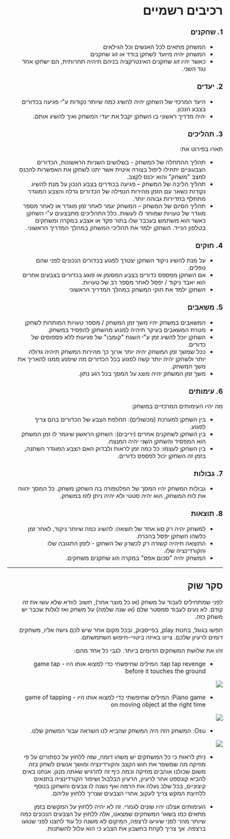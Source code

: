 <div dir='rtl' lang='he'>

# רכיבים רשמיים
 
### 1. שחקנים

* המשחק מתאים לכל האנשים וכל הגילאים 
* המשחק יהיה מיועד לשחקן בודד או זוג שחקנים
* כאשר יהיו זוג שחקנים האינטרקציה בניהם תיהיה תחרותית, הם ישחקו אחד נגד השני.

### 2. יעדים

* היעד המרכזי של השחקן יהיה להשיג כמה שיותר נקודות ע"י פגיעה בכדורים בצבע הנכון.
* יהיה מדריך ראשוני בו השחקן יקבל את יעדי המשחק ואיך להשיג אותם. 


### 3. תהליכים

תארו בפירוט את:

* תהליך ההתחלה של המשחק - בשלושים השניות הראשונות, הכדורים הצבעוניים יתחילו ליפול בצורה איטית אשר יתנו לשחקן את האפשרות להכנס למצב "משחק" והוא יכנס לקצב.
*	תהליך הליבה של המשחק – פגיעה בכודרים בצבע הנכון על מנת להשיג נקודות כשאר עם הזמן מהירות הנפילה של הכדורים גדלה והצבע המוגדר מתחלף בתדירות גבוהה יותר.
*	תהליך הסיום של המשחק – המשחק יגמר לאחר זמן מוגדר או לאחר מספר מוגדר של טעויות שמותר לו לעשות.
 כלל התהליכים מתבצעים ע"י השחקן כאשר הוא משתמש בעכבר שלו בתור פקד או אצבע במקרה ומשחקים בטלפון הנייד.
 השחקן ילמד את תהליכי המשחק במהלך המדריך הראשוני.  

### 4. חוקים

* על מנת להשיג ניקוד השחקן יצטרך לפגוע בכדורים הנכונים לפני שהם נופלים.
* אם השחקן מפספס כדורים בצבע המסומן או פוגע בכדורים בצבעים אחרים הוא יאבד ניקוד / יפסל לאחר מספר רב של טעויות.
* השחקן ילמד את חוקי המשחק במהלך המדריך הראשוני


### 5. משאבים

* המשאבים במשחק יהיו משך זמן המשחק / מספר טעויות המותרות לשחקן
* מטרת המשאבים בעיקר תיהיה למנוע מהשחקן להפסיד במשחק.
* השחקן יוכל להשיג זמן ע"י השגת "קומבו" של פגיעות ללא פספוסים של כדורים. 
* ככל שמשך זמן המשחק יהיה יותר ארוך כך מהירות המשחק תיהיה גדולה יותר ולשחקן יהיה יותר קשה לפגוע בכל הכדורים מה שימנע ממנו להאריך את משך המשחק.
* משך זמן המשחק יהיה מוצג על המסך בכל רגע נתון.

### 6. עימותים

מה יהיו העימותים המרכזיים במשחק:

* בין השחקן למערכת (מכשולים): החלפת הצבע של הכדורים בהם צריך לפגוע.
* בין השחקן לשחקנים אחרים (יריבים): השחקן הראשון שיגמר לו זמן המשחק הוא המפסיד והשחקן השני יהיה המנצח.
* בין השחקן לעצמו: כל כמה זמן לראות ולבדוק האם הצבע המוגדר השתנה, בזמן זה השחקן יכול לפספס כדורים. 


### 7. גבולות
* גבולות המשחק יהיו המסך של הפלטפורה בה השחקן משחק.
 כל המסך יהווה את לוח המשחק, הוא יהיה סטטי ולא יהיה ניתן לזוז במשחק. 

### 8. תוצאות

* למשחק יהיה רק סוג אחד של תוצאה: להשיג כמה שיותר ניקוד, לאחר זמן כלשהו השחקן יפסל בהכרח. 
* התוצאה תיהיה קשורה רק לכשרון של השחקן - לזמן התגובה שלו והקורדינציה שלו. 
* המשחק יהיה "סכום אפס" במקרה וזוג שחקנים משחקים.

---

## סקר שוק

לפני שמתחילים לעבוד על משחק (או כל מוצר אחר), חשוב לוודא שלא עשו את זה קודם. לא נעים לעבוד סמסטר שלם (או שנה שלמה) על משחק ואז לגלות שכבר יש משחק כזה. 

חפשו בגוגל, בחנות play, בפייסבוק, ובכל מקום אחר שיש לכם גישה אליו, משחקים דומים לרעיון שלכם. ציינו באיזה ביטויי-חיפוש השתמשתם.

זהו את שלושת המשחקים הדומים ביותר. לגבי כל אחד מהם:

* tap tap revenge: 
המילים שחיפשתי כדי למצוא אותו היו - game tap before it touches the ground
<img src="https://www.gamezebo.com/wp-content/uploads/2021/08/games-9088-mza_6515523580078359131-320x400.jpeg">


* Piano game: 
המילים שחיפשתי כדי למצוא אותו היו - game of tapping on moving object at the right time
<img src="https://cdn.apkmonk.com/images/game.piano.music.tiles.challenge.png">


* Osu: 
המשחק הזה היה המשחק שהביא לנו השראה עבור המשחק שלנו.
<img src="https://a.fsdn.com/con/app/proj/osu.mirror/screenshots/osulazer.jpeg/max/max/1">


*  ניתן לראות כי כל המשחקים יש משהו דומה, שזה ללחוץ על כפתורים על פי מוזיקה מה שמשפר את חוש הקצב והקורדינציה ומושך אנשים לשחק בזה משום שכולנו אוהבים מוזיקה וכמה כיף זה להרגיש שאתה מנגן. אנחנו באים להביא קונספט אחר לרעיון, הרעיון הבלבול ושיפור הקורדינציה בתנאים קיצוניים, בכל שלב נעלה את הרמה ואף נשנה לו צבעים והשחקן בנוסף ללחיצת המקש צריך לעקוב אחרי הצבעים שצריך ללחוץ עליהם.

* העימותים אצלנו יהיו שונים לגמרי. זה לא יהיה ללחוץ על המקשים בזמן מתאים כמו בשאר המשחקים שמצאנו, אלה ללחוץ על הצבעים הנכונים כמה שיותר מהר לפני שיגיעו לרצפה, המיקום לא משנה כל עוד לחצנו לפני שנגעו ברצפה. אך צריך לקחת בחשבון את הצבע כי הוא עלול להשתנות.
</div>
